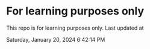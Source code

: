 # For learning purposes only
This repo is for learning purposes only.
Last updated at

Saturday, January 20, 2024 6:42:14 PM

